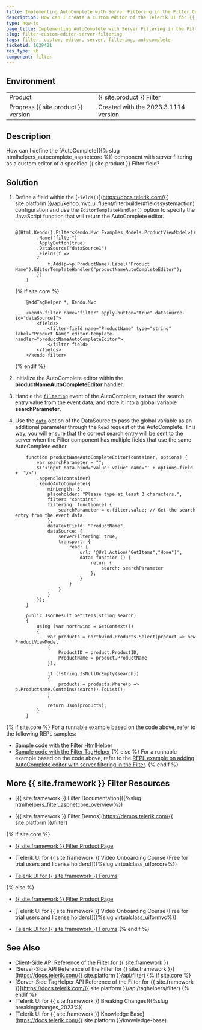 ```yaml
---
title: Implementing AutoComplete with Server Filtering in the Filter Component
description: How can I create a custom editor of the Telerik UI for {{ site.framework }} Filter component that filters the data server-side?
type: how-to
page_title: Implementing AutoComplete with Server Filtering in the Filter Component
slug: filter-custom-editor-server-filtering
tags: filter, custom, editor, server, filtering, autocomplete
ticketid: 1629421
res_type: kb
component: filter
---
```


## Environment

<table>
 <tr>
  <td>Product</td>
  <td>{{ site.product }} Filter</td>
 </tr>
 <tr>
  <td>Progress {{ site.product }} version</td>
  <td>Created with the 2023.3.1114 version</td>
 </tr>
</table>

## Description

How can I define the [AutoComplete]({% slug htmlhelpers_autocomplete_aspnetcore %}) component with server filtering as a custom editor of a specified {{ site.product }} Filter field?

## Solution

1. Define a field within the [`Fields()`](https://docs.telerik.com/{{ site.platform }}/api/kendo.mvc.ui.fluent/filterbuilder#fieldssystemaction) configuration and use the `EditorTemplateHandler()` option to specify the JavaScript function that will return the AutoComplete editor.

    ```HtmlHelper
        @(Html.Kendo().Filter<Kendo.Mvc.Examples.Models.ProductViewModel>()
            .Name("filter")
            .ApplyButton(true)
            .DataSource("dataSource1")
            .Fields(f =>
            {
                f.Add(p=>p.ProductName).Label("Product Name").EditorTemplateHandler("productNameAutoCompleteEditor");
            })
        )
    ```
    {% if site.core %}
    ```TagHelper
        @addTagHelper *, Kendo.Mvc

        <kendo-filter name="filter" apply-button="true" datasource-id="dataSource1">
            <fields>
                <filter-field name="ProductName" type="string" label="Product Name" editor-template-handler="productNameAutoCompleteEditor">
                </filter-field>
            </fields>
        </kendo-filter>
    ```
    {% endif %}

1. Initialize the AutoComplete editor within the <b>productNameAutoCompleteEditor</b> handler.
1. Handle the [`filtering`](https://docs.telerik.com/kendo-ui/api/javascript/ui/autocomplete/events/filtering) event of the AutoComplete, extract the search entry value from the event data, and store it into a global variable <b>searchParameter</b>.
1. Use the [`data`](https://docs.telerik.com/kendo-ui/api/javascript/data/datasource/configuration/transport.read#transportreaddata) option of the DataSource to pass the global variable as an additional parameter through the `Read` request of the AutoComplete. This way, you will ensure that the correct search entry will be sent to the server when the Filter component has multiple fields that use the same AutoComplete editor.

    ```JS scripts
        function productNameAutoCompleteEditor(container, options) {
            var searchParameter = "";
            $('<input data-bind="value: value" name="' + options.field + '"/>')
            .appendTo(container)
            .kendoAutoComplete({
                minLength: 3,
                placeholder: "Please type at least 3 characters.",
                filter: "contains",
                filtering: function(e) {
                    searchParameter = e.filter.value; // Get the search entry from the event data.
                },
                dataTextField: "ProductName",
                dataSource: {
                    serverFiltering: true,
                    transport: {
                        read: {
                            url: '@Url.Action("GetItems","Home")',
                            data: function () {
                                return {
                                    search: searchParameter
                                };
                            }
                        }
                    }
                }
            });
        }
    ```
    ```Controller
        public JsonResult GetItems(string search)
        {
            using (var northwind = GetContext())
            {
                var products = northwind.Products.Select(product => new ProductViewModel
                {
                    ProductID = product.ProductID,
                    ProductName = product.ProductName
                });

                if (!string.IsNullOrEmpty(search))
                {
                    products = products.Where(p => p.ProductName.Contains(search)).ToList();
                }

                return Json(products);
            }
        }
    ```

{% if site.core %}
For a runnable example based on the code above, refer to the following REPL samples:

* [Sample code with the Filter HtmlHelper](https://netcorerepl.telerik.com/QHbFdEOi59tNg7zw17)
* [Sample code with the Filter TagHelper](https://netcorerepl.telerik.com/GdPbRaYN03bHO9X752)
{% else %}
For a runnable example based on the code above, refer to the [REPL example on adding AutoComplete editor with server filtering in the Filter](https://netcorerepl.telerik.com/QHbFdEOi59tNg7zw17).
{% endif %}


## More {{ site.framework }} Filter Resources

* [{{ site.framework }} Filter Documentation]({%slug htmlhelpers_filter_aspnetcore_overview%})

* [{{ site.framework }} Filter Demos](https://demos.telerik.com/{{ site.platform }}/filter)

{% if site.core %}
* [{{ site.framework }} Filter Product Page](https://www.telerik.com/aspnet-core-ui/filter)

* [Telerik UI for {{ site.framework }} Video Onboarding Course (Free for trial users and license holders)]({%slug virtualclass_uiforcore%})

* [Telerik UI for {{ site.framework }} Forums](https://www.telerik.com/forums/aspnet-core-ui)

{% else %}
* [{{ site.framework }} Filter Product Page](https://www.telerik.com/aspnet-mvc/filter)

* [Telerik UI for {{ site.framework }} Video Onboarding Course (Free for trial users and license holders)]({%slug virtualclass_uiformvc%})

* [Telerik UI for {{ site.framework }} Forums](https://www.telerik.com/forums/aspnet-mvc)
{% endif %}

## See Also

* [Client-Side API Reference of the Filter for {{ site.framework }}](https://docs.telerik.com/kendo-ui/api/javascript/ui/filter)
* [Server-Side API Reference of the Filter for {{ site.framework }}](https://docs.telerik.com/{{ site.platform }}/api/filter)
{% if site.core %}
* [Server-Side TagHelper API Reference of the Filter for {{ site.framework }}](https://docs.telerik.com/{{ site.platform }}/api/taghelpers/filter)
{% endif %}
* [Telerik UI for {{ site.framework }} Breaking Changes]({%slug breakingchanges_2023%})
* [Telerik UI for {{ site.framework }} Knowledge Base](https://docs.telerik.com/{{ site.platform }}/knowledge-base)
